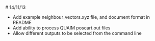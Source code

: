 # 14/11/13

- Add example neighbour_vectors.xyz file, and document format in README
- Add ability to process QUAIM poscart.out files
- Allow different outputs to be selected from the command line
